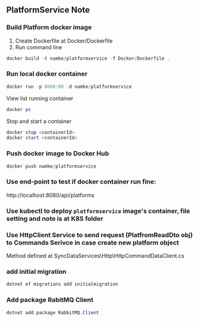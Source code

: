 ## PlatformService Note

### Build Platform docker image

1. Create Dockerfile at Docker/Dockerfile
2. Run command line

```powershell
docker build -t namke/platformservice -f Docker/Dockerfile .
```

### Run local docker container

```powershell
docker run -p 8080:80 -d namke/platformservice
```

View list running container

```powershell
docker ps
```

Stop and start a container

```powershell
docker stop <containerId>
docker start <containerId>
```

### Push docker image to Docker Hub

```powershell
docker push namke/platformservice
```

### Use end-point to test if docker container run fine:

http://localhost:8080/api/platforms

### Use kubectl to deploy `platformservice` image's container, file setting and note is at K8S folder

### Use HttpClient Service to send request (PlatfromReadDto obj) to Commands Serivce in case create new platform object

Method defined at SyncDataServices\Http\HttpCommandDataClient.cs

### add initial migration

```powershell
dotnet ef migrations add initialmigration
```

### Add package RabitMQ Client

```powershell
dotnet add package RabbitMQ.Client
```
